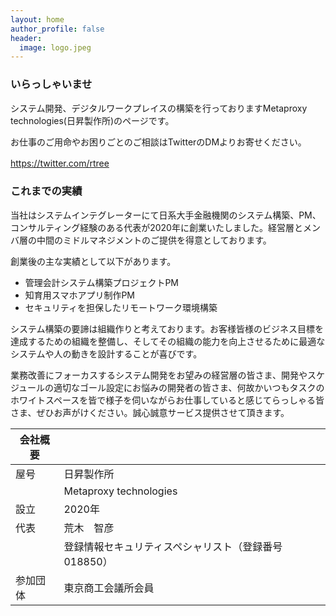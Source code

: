 ```yaml
---
layout: home
author_profile: false
header:
  image: logo.jpeg
---
```


### いらっしゃいませ

システム開発、デジタルワークプレイスの構築を行っておりますMetaproxy technologies(日昇製作所)のページです。

お仕事のご用命やお困りごとのご相談はTwitterのDMよりお寄せください。

<https://twitter.com/rtree>
　
### これまでの実績

当社はシステムインテグレーターにて日系大手金融機関のシステム構築、PM、コンサルティング経験のある代表が2020年に創業いたしました。経営層とメンバ層の中間のミドルマネジメントのご提供を得意としております。

創業後の主な実績として以下があります。
- 管理会計システム構築プロジェクトPM
- 知育用スマホアプリ制作PM
- セキュリティを担保したリモートワーク環境構築


システム構築の要諦は組織作りと考えております。お客様皆様のビジネス目標を達成するための組織を整備し、そしてその組織の能力を向上させるために最適なシステムや人の動きを設計することが喜びです。


業務改善にフォーカスするシステム開発をお望みの経営層の皆さま、開発やスケジュールの適切なゴール設定にお悩みの開発者の皆さま、何故かいつもタスクのホワイトスペースを皆で様子を伺いながらお仕事していると感じてらっしゃる皆さま、ぜひお声がけください。誠心誠意サービス提供させて頂きます。

| 会社概要      |                       |
| ----------- | --------------------- |
| 屋号         | 日昇製作所              |
|             | Metaproxy technologies|
| 設立         | 2020年                |
| 代表         | 荒木　智彦              |
|             |  登録情報セキュリティスペシャリスト（登録番号018850）|
| 参加団体      | 東京商工会議所会員     |






